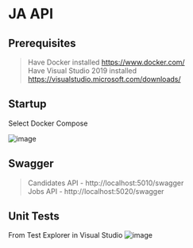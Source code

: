 # JA API

## Prerequisites
> Have Docker installed  https://www.docker.com/   
> Have Visual Studio 2019 installed https://visualstudio.microsoft.com/downloads/   

## Startup
Select Docker Compose

![image](https://user-images.githubusercontent.com/3833924/139779306-695e803b-0997-443f-94e7-48aea3c3a216.png)

## Swagger
> Candidates API - http://localhost:5010/swagger  
> Jobs API - http://localhost:5020/swagger  

## Unit Tests
From Test Explorer in Visual Studio
![image](https://user-images.githubusercontent.com/3833924/139779431-c0d1ab8c-858a-4d03-955b-7220f2e981d1.png)
